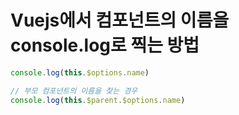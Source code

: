 # Vuejs에서 컴포넌트의 이름을 console.log로 찍는 방법
``` javascript
console.log(this.$options.name)

// 부모 컴포넌트의 이름을 찾는 경우
console.log(this.$parent.$options.name)
```
